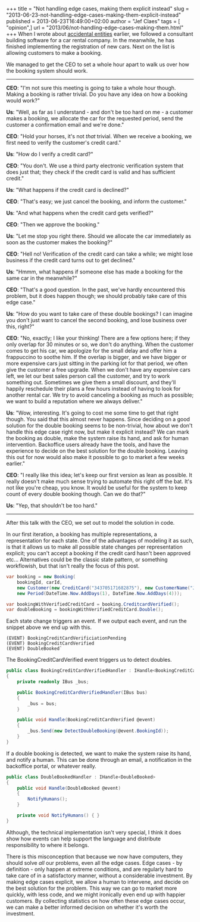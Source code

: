 +++
title = "Not handling edge cases, making them explicit instead"
slug = "2013-06-23-not-handling-edge-cases-making-them-explicit-instead"
published = 2013-06-23T16:49:00+02:00
author = "Jef Claes"
tags = [ "opinion",]
url = "2013/06/not-handling-edge-cases-making-them.html"
+++
When I wrote about [accidental
entities](http://www.jefclaes.be/2013/06/accidental-entities-what-about-ui.html)
earlier, we followed a consultant building software for a car rental
company. In the meanwhile, he has finished implementing the registration
of new cars. Next on the list is allowing customers to make a booking.  
  
We managed to get the CEO to set a whole hour apart to walk us over how
the booking system should work.  

____

**CEO**: "I'm not sure this meeting is going to take a whole hour
though. Making a booking is rather trivial. Do you have any idea on how
a booking would work?"  

**Us**: "Well, as far as I understand - and don't be too hard on me - a
customer makes a booking, we allocate the car for the requested period,
send the customer a confirmation email and we're done."  

**CEO**: "Hold your horses, it's not *that* trivial. When we receive a
booking, we first need to verify the customer's credit card."  
  
**Us**: "How do I verify a credit card?"  

**CEO**: "You don't. We use a third party electronic verification system
that does just that; they check if the credit card is valid and has
sufficient credit."  
  
**Us**: "What happens if the credit card is declined?"  

**CEO**: "That's easy; we just cancel the booking, and inform the
customer."  
  
**Us**: "And what happens when the credit card gets verified?"  

**CEO**: "Then we approve the booking."  
  
**Us**: "Let me stop you right there. Should we allocate the car
immediately as soon as the customer makes the booking?"  

**CEO**: "Hell no! Verification of the credit card can take a while; we
might lose business if the credit card turns out to get declined."  
  
**Us**: "Hmmm, what happens if someone else has made a booking for the
same car in the meanwhile?"  

**CEO**: "That's a good question. In the past, we've hardly encountered
this problem, but it does happen though; we should probably take care of
this edge case."  

**Us**: "How do you want to take care of these double bookings? I can
imagine you don't just want to cancel the second booking, and lose
business over this, right?"

**CEO**: "No, exactly; I like your thinking! There are a few options
here; if they only overlap for 30 minutes or so, we don't do anything.
When the customer comes to get his car, we apologize for the small delay
and offer him a frappuccino to soothe him. If the overlap is bigger, and
we have bigger or more expensive cars just sitting in the parking lot
for that period, we often give the customer a free upgrade. When we
don't have any expensive cars left, we let our best sales person call
the customer, and try to work something out. Sometimes we give them a
small discount, and they'll happily reschedule their plans a few hours
instead of having to look for another rental car. We try to avoid
canceling a booking as much as possible; we want to build a reputation
where we always deliver."

**Us**: "Wow, interesting. It's going to cost me some time to get that
right though. You said that this almost never happens. Since deciding on
a good solution for the double booking seems to be non-trivial, how
about we don't handle this edge case right now, but make it explicit
instead? We can mark the booking as double, make the system raise its
hand, and ask for human intervention. Backoffice users already have the
tools, and have the experience to decide on the best solution for the
double booking. Leaving this out for now would also make it possible to
go to market a few weeks earlier." 

**CEO**: "I really like this idea; let's keep our first version as lean
as possible. It really doesn't make much sense trying to automate this
right off the bat. It's not like you're cheap, you know. It would be
useful for the system to keep count of every double booking though. Can
we do that?"

**Us**: "Yep, that shouldn't be too hard."

____________

After this talk with the CEO, we set out to model the solution in code. 

In our first iteration, a booking has multiple representations, a
representation for each state. One of the advantages of modeling it as
such, is that it allows us to make all possible state changes per
representation explicit; you can't accept a booking if the credit card
hasn't been approved etc... Alternatives could be the classic state
pattern, or something workflowish, but that isn't really the focus of
this post.

```csharp
var booking = new Booking(
    bookingId, carId,
    new Customer(new CreditCard("343705171682875"), new CustomerName("Jef", "Claes")), 
    new Period(DateTime.Now.AddDays(1), DateTime.Now.AddDays(4)));

var bookingWithVerifiedCreditCard = booking.CreditcardVerified();
var doubleBooking = bookingWithVerifiedCreditCard.Double();
```

Each state change triggers an event. If we output each event, and run
the snippet above we end up with this.

```
(EVENT) BookingCreditCardVerificiationPending
(EVENT) BookingCreditCardVerified
(EVENT) DoubleBooked`
```

The BookingCreditCardVerified event triggers us to detect doubles.

```csharp
public class BookingCreditCardVerifiedHandler : IHandle<BookingCreditCardVerified> 
{    
    private readonly IBus _bus;

    public BookingCreditCardVerifiedHandler(IBus bus)
    {
        _bus = bus;
    }

    public void Handle(BookingCreditCardVerified @event)
    {
        _bus.Send(new DetectDoubleBooking(@event.BookingId));
    }
}
```

If a double booking is detected, we want to make the system raise its
hand, and notify a human. This can be done through an email, a
notification in the backoffice portal, or whatever really.

```csharp
public class DoubleBookedHandler : IHandle<DoubleBooked>
{
    public void Handle(DoubleBooked @event)
    {
        NotifyHumans();
    }

    private void NotifyHumans() { }
}
```

Although, the technical implementation isn't very special, I think it
does show how events can help support the language and distribute
responsibility to where it belongs.  
  
There is this misconception that because we now have computers, they
should solve *all* our problems, even all the edge cases. Edge cases -
by definition - only happen at extreme conditions, and are regularly
hard to take care of in a satisfactory manner, without a considerable
investment. By making edge cases explicit, we allow a human to
intervene, and decide on the best solution for the problem. This way we
can go to market more quickly, with less code, and we might ironically
even end up with happier customers. By collecting statistics on how
often these edge cases occur, we can make a better informed decision on
whether it's worth the investment.